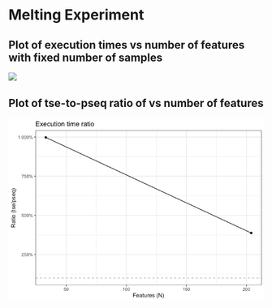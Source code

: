 # Melting Experiment

## Plot of execution times vs number of features with fixed number of samples

![](benchmark_files/figure-markdown_strict/melt_exec_time.png)

## Plot of tse-to-pseq ratio of vs number of features

![](benchmark_files/figure-markdown_strict/melt_ratio.png)
